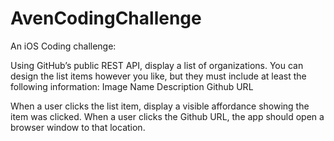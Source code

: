# AvenCodingChallenge

An iOS Coding challenge:

Using GitHub’s public REST API, display a list of organizations. You can design the list items however you like, but they must include at least the following information:
Image
Name
Description
Github URL

When a user clicks the list item, display a visible affordance showing the item was clicked. When a user clicks the Github URL, the app should open a browser window to that location. 


